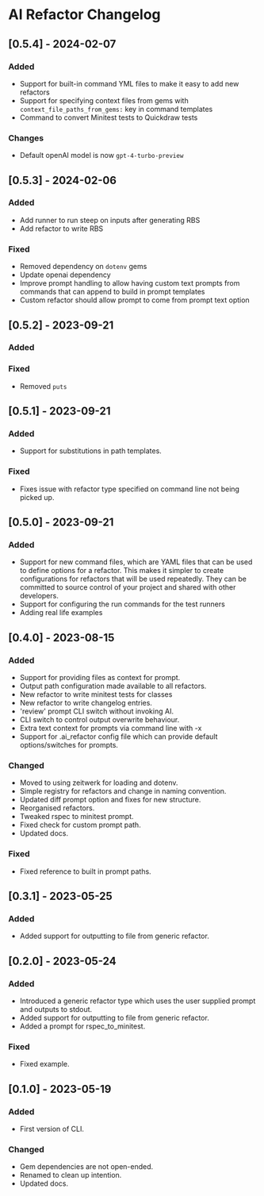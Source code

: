 # AI Refactor Changelog


## [0.5.4] - 2024-02-07

### Added
- Support for built-in command YML files to make it easy to add new refactors
- Support for specifying context files from gems with `context_file_paths_from_gems:` key in command templates
- Command to convert Minitest tests to Quickdraw tests

### Changes
- Default openAI model is now `gpt-4-turbo-preview`

## [0.5.3] - 2024-02-06

### Added
- Add runner to run steep on inputs after generating RBS
- Add refactor to write RBS

### Fixed
- Removed dependency on `dotenv` gems
- Update openai dependency
- Improve prompt handling to allow having custom text prompts from commands that can append to build in prompt templates
- Custom refactor should allow prompt to come from prompt text option

## [0.5.2] - 2023-09-21

### Added

### Fixed
- Removed `puts`

## [0.5.1] - 2023-09-21

### Added

- Support for substitutions in path templates.

### Fixed

- Fixes issue with refactor type specified on command line not being picked up.


## [0.5.0] - 2023-09-21

### Added

- Support for new command files, which are YAML files that can be used to define options for a refactor. This makes it
  simpler to create configurations for refactors that will be used repeatedly. They can be committed to source control
  of your project and shared with other developers.
- Support for configuring the run commands for the test runners
- Adding real life examples

## [0.4.0] - 2023-08-15

### Added

- Support for providing files as context for prompt.
- Output path configuration made available to all refactors.
- New refactor to write minitest tests for classes
- New refactor to write changelog entries.
- 'review' prompt CLI switch without invoking AI.
- CLI switch to control output overwrite behaviour.
- Extra text context for prompts via command line with -x
- Support for .ai_refactor config file which can provide default options/switches for prompts.

### Changed

- Moved to using zeitwerk for loading and dotenv.
- Simple registry for refactors and change in naming convention.
- Updated diff prompt option and fixes for new structure.
- Reorganised refactors.
- Tweaked rspec to minitest prompt.
- Fixed check for custom prompt path.
- Updated docs.

### Fixed

- Fixed reference to built in prompt paths.

## [0.3.1] - 2023-05-25

### Added

- Added support for outputting to file from generic refactor.

## [0.2.0] - 2023-05-24

### Added

- Introduced a generic refactor type which uses the user supplied prompt and outputs to stdout.
- Added support for outputting to file from generic refactor.
- Added a prompt for rspec_to_minitest.

### Fixed

- Fixed example.

## [0.1.0] - 2023-05-19

### Added

- First version of CLI.

### Changed

- Gem dependencies are not open-ended.
- Renamed to clean up intention.
- Updated docs.
